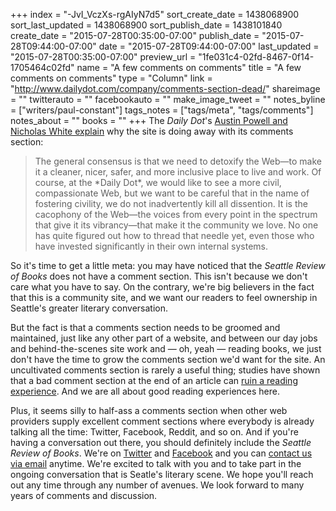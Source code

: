 +++
index = "-JvI_VczXs-rgAIyN7d5"
sort_create_date = 1438068900
sort_last_updated = 1438068900
sort_publish_date = 1438101840
create_date = "2015-07-28T00:35:00-07:00"
publish_date = "2015-07-28T09:44:00-07:00"
date = "2015-07-28T09:44:00-07:00"
last_updated = "2015-07-28T00:35:00-07:00"
preview_url = "1fe031c4-02fd-8467-0f14-1705464c02fd"
name = "A few comments on comments"
title = "A few comments on comments"
type = "Column"
link = "http://www.dailydot.com/company/comments-section-dead/"
shareimage = ""
twitterauto = ""
facebookauto = ""
make_image_tweet = ""
notes_byline = ["writers/paul-constant"]
tags_notes = ["tags/meta", "tags/comments"]
notes_about = ""
books = ""
+++
The *Daily Dot*'s [Austin Powell and Nicholas White explain](http://www.dailydot.com/company/comments-section-dead/) why the site is doing away with its comments section:

<blockquote>The general consensus is that we need to detoxify the Web—to make it a cleaner, nicer, safer, and more inclusive place to live and work. Of course, at the *Daily Dot*, we would like to see a more civil, compassionate Web, but we want to be careful that in the name of fostering civility, we do not inadvertently kill all dissention. It is the cacophony of the Web—the voices from every point in the spectrum that give it its vibrancy—that make it the community we love. No one has quite figured out how to thread that needle yet, even those who have invested significantly in their own internal systems.</blockquote>

So it's time to get a little meta: you may have noticed that the *Seattle Review of Books* does not have a comment section. This isn't because we don't care what you have to say. On the contrary, we're big believers in the fact that this is a community site, and we want our readers to feel ownership in Seattle's greater literary conversation.

But the fact is that a comments section needs to be groomed and maintained, just like any other part of a website, and between our day jobs and behind-the-scenes site work and — oh, yeah — reading books, we just don't have the time to grow the comments section we'd want for the site. An uncultivated comments section is rarely a useful thing; studies have shown that a bad comment section at the end of an article can [ruin a reading experience](http://www.popsci.com/science/article/2013-09/why-were-shutting-our-comments). And we are all about good reading experiences here.

Plus, it seems silly to half-ass a comments section when other web providers supply excellent comment sections where everybody is already talking all the time: Twitter, Facebook, Reddit, and so on. And if you're having a conversation out there, you should definitely include the *Seattle Review of Books*. We're on [Twitter](https://twitter.com/seattlereviewof) and [Facebook](https://www.facebook.com/pages/The-Seattle-Review-of-Books/845987738803805) and you can [contact us via email](http://seattlereviewofbooks.com/about/) anytime. We're excited to talk with you and to take part in the ongoing conversation that is Seatle's literary scene. We hope you'll reach out any time through any number of avenues. We look forward to many years of comments and discussion.